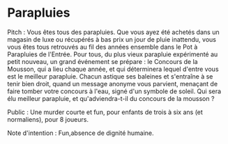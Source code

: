 # Parapluies
Pitch :
Vous êtes tous des parapluies. Que vous ayez été achetés dans un magasin
de luxe ou récupérés à bas prix un jour de pluie inattendu, vous vous
êtes tous retrouvés au fil des années ensemble dans le Pot à Parapluies
de l'Entrée. Pour tous, du plus vieux parapluie expérimenté au petit
nouveau, un grand événement se prépare : le Concours de la Mousson, qui a
lieu chaque année, et qui déterminera lequel d'entre vous est le meilleur
parapluie. Chacun astique ses baleines et s'entraîne à se tenir bien droit,
quand un message anonyme vous parvient, menaçant de faire tomber votre
concours à l'eau, signé d'un symbole de soleil. Qui sera élu meilleur
parapluie, et qu'adviendra-t-il du concours de la mousson ?

Public :
Une murder courte et fun, pour enfants de trois à six ans (et
normaliens), pour 8 joueurs.

Note d'intention :
Fun,absence de dignité humaine.